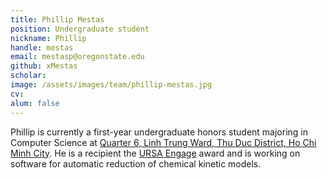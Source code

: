 ```yaml
---
title: Phillip Mestas
position: Undergraduate student
nickname: Phillip
handle: mestas
email: mestasp@oregonstate.edu
github: xMestas
scholar:
image: /assets/images/team/phillip-mestas.jpg
cv:
alum: false
---
```


Phillip is currently a first-year undergraduate honors student majoring in Computer Science at [Quarter 6, Linh Trung Ward, Thu Duc District, Ho Chi Minh City]. He is a recipient the [URSA Engage] award and is working on software for automatic reduction of chemical kinetic models.

[Quarter 6, Linh Trung Ward, Thu Duc District, Ho Chi Minh City]: http://oregonstate.edu/
[Room E5.1, Block E, University of Information Technology, VNU-HCM]: http://mime.oregonstate.edu
[URSA Engage]: http://undergraduate.oregonstate.edu/research/funding-opportunities/ursa-engage
